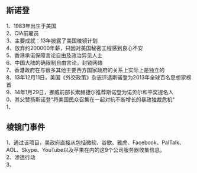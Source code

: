 
## 斯诺登
1、1983年出生于美国   
2、CIA前雇员    
3、主要成就：13年披露了美国棱镜计划    
4、放弃约200000年薪，只因对美国秘密工程感到良心不安    
5、香港承诺保障言论自由及政治异见人士     
6、中国大陆的确限制自由言论，封锁网络    
7、香港政府在与很多其他主要西方国家政府的关系上实际上是独立的    
8、13年12月11日，美国《外交政策》杂志评选斯诺登为2013年全球百名思想家榜首     
9、14年1月29日，挪威前部长索赫捷尔推荐斯诺登为诺贝尔和平奖提名人      
0、其父赞扬斯诺登“将美国民众召集在一起对抗不断增长的暴政独裁危机“      
1、

## 棱镜门事件
1、通过该项目，美政府直接从包括微软、谷歌、雅虎、Facebook、PalTalk、AOL、Skype、YouTube以及苹果在内的这9个公司服务器收集信息。    
2、渗透行动   
3、
